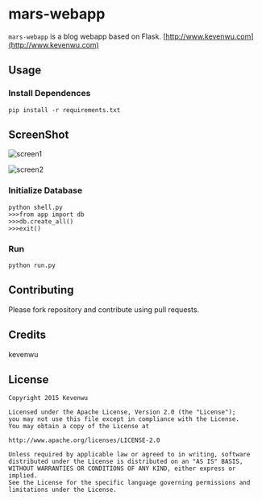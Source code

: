 # mars-webapp

`mars-webapp` is a blog webapp based on Flask.
 [http://www.kevenwu.com](http://www.kevenwu.com)

## Usage
### Install Dependences
    pip install -r requirements.txt

## ScreenShot
![screen1](http://7xr7bq.com1.z0.glb.clouddn.com/mars_webapp_screen1.png)

![screen2](http://7xr7bq.com1.z0.glb.clouddn.com/mars_webapp_screen2.png)

### Initialize Database
    python shell.py 
    >>>from app import db
    >>>db.create_all()
    >>>exit()

### Run
    python run.py

## Contributing
Please fork repository and contribute using pull requests.

## Credits
kevenwu

## License

    Copyright 2015 Kevenwu

    Licensed under the Apache License, Version 2.0 (the "License");
    you may not use this file except in compliance with the License.
    You may obtain a copy of the License at
    
    http://www.apache.org/licenses/LICENSE-2.0

    Unless required by applicable law or agreed to in writing, software
    distributed under the License is distributed on an "AS IS" BASIS,
    WITHOUT WARRANTIES OR CONDITIONS OF ANY KIND, either express or implied.
    See the License for the specific language governing permissions and
    limitations under the License.
